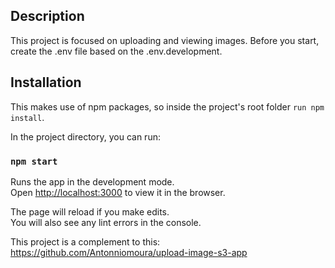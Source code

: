 ## Description

This project is focused on uploading and viewing images. 
Before you start, create the .env file based on the .env.development.

## Installation

This makes use of npm packages, so inside the project's root folder `run npm install`.


In the project directory, you can run:

### `npm start`

Runs the app in the development mode.<br />
Open [http://localhost:3000](http://localhost:3000) to view it in the browser.

The page will reload if you make edits.<br />
You will also see any lint errors in the console.


This project is a complement to this: https://github.com/Antonniomoura/upload-image-s3-app
